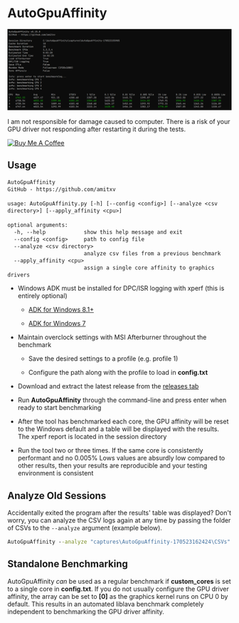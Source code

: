# AutoGpuAffinity

<img src="./img/example-output.png" width="1000">

I am not responsible for damage caused to computer. There is a risk of your GPU driver not responding after restarting it during the tests.

[![Buy Me A Coffee](https://www.buymeacoffee.com/assets/img/custom_images/orange_img.png)](https://www.buymeacoffee.com/amitxv)

## Usage

```
AutoGpuAffinity
GitHub - https://github.com/amitxv

usage: AutoGpuAffinity.py [-h] [--config <config>] [--analyze <csv directory>] [--apply_affinity <cpu>]

optional arguments:
  -h, --help            show this help message and exit
  --config <config>     path to config file
  --analyze <csv directory>
                        analyze csv files from a previous benchmark
  --apply_affinity <cpu>
                        assign a single core affinity to graphics drivers
```

- Windows ADK must be installed for DPC/ISR logging with xperf (this is entirely optional)

    - [ADK for Windows 8.1+](https://docs.microsoft.com/en-us/windows-hardware/get-started/adk-install)

    - [ADK for Windows 7](http://download.microsoft.com/download/A/6/A/A6AC035D-DA3F-4F0C-ADA4-37C8E5D34E3D/setup/WinSDKPerformanceToolKit_amd64/wpt_x64.msi)

- Maintain overclock settings with MSI Afterburner throughout the benchmark

    - Save the desired settings to a profile (e.g. profile 1)

    - Configure the path along with the profile to load in **config.txt**

- Download and extract the latest release from the [releases tab](https://github.com/amitxv/AutoGpuAffinity/releases)

- Run **AutoGpuAffinity** through the command-line and press enter when ready to start benchmarking

- After the tool has benchmarked each core, the GPU affinity will be reset to the Windows default and a table will be displayed with the results. The xperf report is located in the session directory

- Run the tool two or three times. If the same core is consistently performant and no 0.005% Lows values are absurdly low compared to other results, then your results are reproducible and your testing environment is consistent

## Analyze Old Sessions

Accidentally exited the program after the results' table was displayed? Don't worry, you can analyze the CSV logs again at any time by passing the folder of CSVs to the ``--analyze`` argument (example below).

```bat
AutoGpuAffinity --analyze "captures\AutoGpuAffinity-170523162424\CSVs"
```

## Standalone Benchmarking

AutoGpuAffinity *can* be used as a regular benchmark if **custom_cores** is set to a single core in **config.txt**. If you do not usually configure the GPU driver affinity, the array can be set to **[0]** as the graphics kernel runs on CPU 0 by default. This results in an automated liblava benchmark completely independent to benchmarking the GPU driver affinity.
